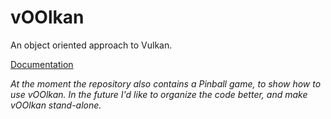# vOOlkan
An object oriented approach to Vulkan.

[Documentation](https://autocorrelationcuda.neocities.org/vOOlkan/)

*At the moment the repository also contains a Pinball game, to show how to use vOOlkan. In the future I'd like to organize the code better, and make vOOlkan stand-alone.*
